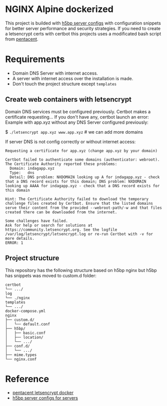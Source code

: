 # NGINX Alpine dockerized

This project is builded with [h5bp server configs](https://github.com/h5bp/server-configs-nginx.git) with configuration snippets for better server performance and security strategies.
If you need to create a letsencrypt certs with certbot this projects uses a modificated bash script from [pentacent](https://pentacent.medium.com/nginx-and-lets-encrypt-with-docker-in-less-than-5-minutes-b4b8a60d3a71).

# Requirements

* Domain DNS Server with internet access.
* A server with internet access over the installation is made.
* Don't touch the project structure except `templates`

## Create web containers with letsencrypt

Domain DNS services must be configured previously. Certbot makes a certificate requesting... If you don't have any, certbot launch an error:
Example with app.xyz without any DNS Server configured previously:

$ `./letsencrypt app.xyz www.app.xyz` # we can add more domains

If server DNS is not config correctly or without internet access:

```text
Requesting a certificate for app.xyz (change app.xyz by your domain)

Certbot failed to authenticate some domains (authenticator: webroot). The Certificate Authority reported these problems:
  Domain: indagapp.xyz
  Type:   dns
  Detail: DNS problem: NXDOMAIN looking up A for indagapp.xyz - check that a DNS record exists for this domain; DNS problem: NXDOMAIN looking up AAAA for indagapp.xyz - check that a DNS record exists for this domain

Hint: The Certificate Authority failed to download the temporary challenge files created by Certbot. Ensure that the listed domains serve their content from the provided --webroot-path/-w and that files created there can be downloaded from the internet.

Some challenges have failed.
Ask for help or search for solutions at https://community.letsencrypt.org. See the logfile /var/log/letsencrypt/letsencrypt.log or re-run Certbot with -v for more details.
ERROR: 1
```

## Project structure

This repository has the following structure based on h5bp nginx but h5bp has snippets was moved to custom.d folder:

```text
certbot
└── .../
log
└── ./nginx
templates
└── .../
docker-compose.yml
nginx
├── custom.d/
│   └── default.conf
├── h5bp/
│   ├── basic.conf
│   ├── location/
│   └── .../
├── conf.d/
│   └── .../
├── mime.types
└── nginx.conf
```

# Reference

* [pentacent letsencrypt docker](https://pentacent.medium.com/nginx-and-lets-encrypt-with-docker-in-less-than-5-minutes-b4b8a60d3a71)
* [h5bp server configs for servers](https://github.com/h5bp/server-configs-nginx.git)
